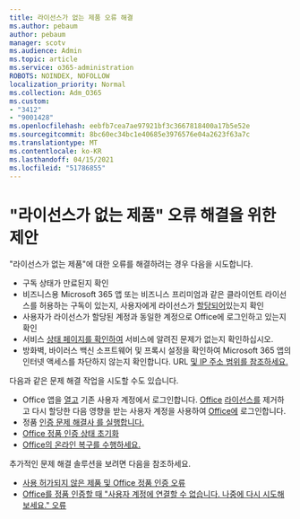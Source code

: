 ```yaml
---
title: 라이선스가 없는 제품 오류 해결
ms.author: pebaum
author: pebaum
manager: scotv
ms.audience: Admin
ms.topic: article
ms.service: o365-administration
ROBOTS: NOINDEX, NOFOLLOW
localization_priority: Normal
ms.collection: Adm_O365
ms.custom:
- "3412"
- "9001428"
ms.openlocfilehash: eebfb7cea7ae97921bf3c3667818400a17b5e52e
ms.sourcegitcommit: 8bc60ec34bc1e40685e3976576e04a2623f63a7c
ms.translationtype: MT
ms.contentlocale: ko-KR
ms.lasthandoff: 04/15/2021
ms.locfileid: "51786855"
---
```

# <a name="suggestions-for-solving-unlicensed-product-errors"></a>"라이선스가 없는 제품" 오류 해결을 위한 제안

"라이선스가 없는 제품"에 대한 오류를 해결하려는 경우 다음을 시도합니다.

- 구독 상태가 만료된지 확인
- 비즈니스용 Microsoft 365 앱 또는 비즈니스 프리미엄과 같은 클라이언트 라이선스를 허용하는 구독이 있는지, 사용자에게 라이선스가 [할당되어](https://docs.microsoft.com/microsoft-365/admin/add-users/add-users)있는지 확인 
- 사용자가 라이선스가 할당된 계정과 동일한 계정으로 Office에 로그인하고 있는지 확인
- 서비스 [상태 페이지를 확인하여](https://docs.microsoft.com/office365/enterprise/view-service-health) 서비스에 알려진 문제가 없는지 확인하십시오.
- 방화벽, 바이러스 백신 소프트웨어 및 프록시 설정을 확인하여 Microsoft 365 앱의 인터넷 액세스를 차단하지 않는지 확인합니다. URL [및 IP 주소 범위를 참조하세요.](https://docs.microsoft.com/office365/enterprise/urls-and-ip-address-ranges)

다음과 같은 문제 해결 작업을 시도할 수도 있습니다. 

- Office 앱을 [열고](https://support.office.com/article/5a20dc11-47e9-4b6f-945d-478cb6d92071) 기존 사용자 계정에서 로그인합니다. [Office](https://docs.microsoft.com/microsoft-365/admin/manage/remove-licenses-from-users) [라이선스를](https://docs.microsoft.com/microsoft-365/admin/manage/assign-licenses-to-users) 제거하고 다시 할당한 다음 영향을 받는 사용자 계정을 사용하여 [Office에](https://support.office.com/article/628ea040-f265-49de-b986-be09c3ebf8a9) 로그인합니다.
- 정품 [인증 문제 해결사 를 실행합니다.](https://aka.ms/SARA-OfficeActivation-Alchemy)
- [Office 정품 인증 상태 초기화](https://docs.microsoft.com/office365/troubleshoot/activation/reset-office-365-proplus-activation-state) 
- [Office의 온라인 복구를 수행하세요.](https://support.office.com/Article/7821d4b6-7c1d-4205-aa0e-a6b40c5bb88b)

추가적인 문제 해결 솔루션을 보려면 다음을 참조하세요. 

- [사용 허가되지 않은 제품 및 Office 정품 인증 오류](https://support.office.com/Article/0d23d3c0-c19c-4b2f-9845-5344fedc4380)
- [Office를 정품 인증할 때 "사용자 계정에 연결할 수 없습니다. 나중에 다시 시도해 보세요." 오류](https://docs.microsoft.com/office/troubleshoot/activation-installation/issue-when-activate-office-from-office-365)